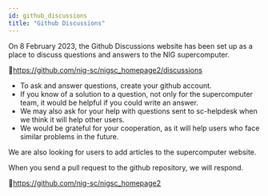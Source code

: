 ```yaml
---
id: github_discussions
title: "Github Discussions"
---
```


On 8 February 2023, the Github Discussions website has been set up as a place to discuss questions and answers to the NIG supercomputer.

&#x1f517;<u>https://github.com/nig-sc/nigsc_homepage2/discussions</u>

- To ask and answer questions, create your github account.
- If you know of a solution to a question, not only for the supercomputer team, it would be helpful if you could write an answer.
- We may also ask for your help with questions sent to sc-helpdesk when we think it will help other users.
- We would be grateful for your cooperation, as it will help users who face similar problems in the future.

We are also looking for users to add articles to the supercomputer website.

When you send a pull request to the github repository, we will respond.

&#x1f517;<u>https://github.com/nig-sc/nigsc_homepage2</u>
